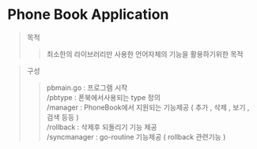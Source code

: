 # Phone Book Application  
> 목적  
>> 최소한의 라이브러리만 사용한 언어자체의 기능을 활용하기위한 목적  

> 구성  
>> pbmain.go : 프로그램 시작  
>> /pbtype : 폰북에서사용되는 type 정의  
>> /manager : PhoneBook에서 지원되는 기능제공 ( 추가 , 삭제 , 보기 , 검색 등등 )  
>> /rollback : 삭제후 되돌리기 기능 제공  
>> /syncmanager : go-routine 기능제공 ( rollback 관련기능 )

